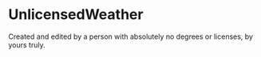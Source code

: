 # UnlicensedWeather
Created and edited by a person with absolutely no degrees or licenses, by yours truly.
